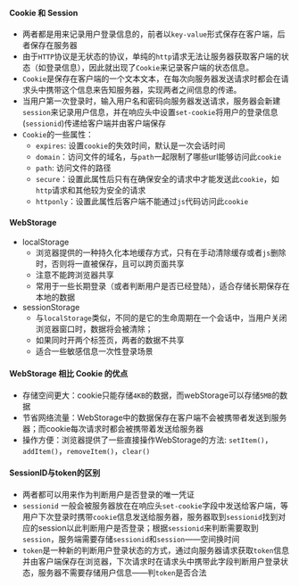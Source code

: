 #### Cookie 和 Session 
* 两者都是用来记录用户登录信息的，前者以`key-value`形式保存在客户端，后者保存在服务器
* 由于`HTTP`协议是无状态的协议，单纯的`http`请求无法让服务器获取客户端的状态（如登录信息），因此就出现了`Cookie`来记录客户端的状态信息。
* `Cookie`是保存在客户端的一个文本文本，在每次向服务器发送请求时都会在请求头中携带这个信息来告知服务器，实现两者之间信息的传递。
* 当用户第一次登录时，输入用户名和密码向服务器发送请求，服务器会新建`session`来记录用户信息，并在响应头中设置`set-cookie`将用户的登录信息(`sessionid`)传递给客户端并由客户端保存
* `Cookie`的一些属性：
  * `expires`: 设置`cookie`的失效时间，默认是一次会话时间
  * `domain`：访问文件的域名，与`path`一起限制了哪些url能够访问此`cookie`
  * `path`: 访问文件的路径
  * `secure`：设置此属性后只有在确保安全的请求中才能发送此`cookie`，如`http`请求和其他较为安全的请求
  * `httponly`：设置此属性后客户端不能通过`js`代码访问此`cookie`

#### WebStorage
* localStorage
  * 浏览器提供的一种持久化本地缓存方式，只有在手动清除缓存或者`js`删除时，否则将一直被保存，且可以跨页面共享
  * 注意不能跨浏览器共享
  * 常用于一些长期登录（或者判断用户是否已经登陆），适合存储长期保存在本地的数据
* sessionStorage
  * 与`localStorage`类似，不同的是它的生命周期在一个会话中，当用户关闭浏览器窗口时，数据将会被清除；
  * 如果同时开两个标签页，两者的数据不共享
  * 适合一些敏感信息一次性登录场景

#### WebStorage 相比 Cookie 的优点
* 存储空间更大：cookie只能存储`4KB`的数据，而webStorage可以存储`5MB`的数据
* 节省网络流量：WebStorage中的数据保存在客户端不会被携带者发送到服务器；而cookie每次请求时都会被携带着发送给服务器
* 操作方便：浏览器提供了一些直接操作WebStorage的方法: `setItem()`，`addItem()`，`removeItem()`，`clear()`

#### SessionID与token的区别

* 两者都可以用来作为判断用户是否登录的唯一凭证
* `sessionid` 一般会被服务器放在在响应头`set-cookie`字段中发送给客户端，等用户下次登录时携带`cookie`信息发送给服务器，服务器取到`sessionid`找到对应的session以此判断用户是否登录；根据`sessionid`来判断需要取到`session`，服务端需要存储`sessionid`和`session`——空间换时间
* `token`是一种新的判断用户登录状态的方式，通过向服务器请求获取`token`信息并由客户端保存在浏览器，下次请求时在请求头中携带此字段判断用户登录状态，服务器不需要存储用户信息——判`token`是否合法